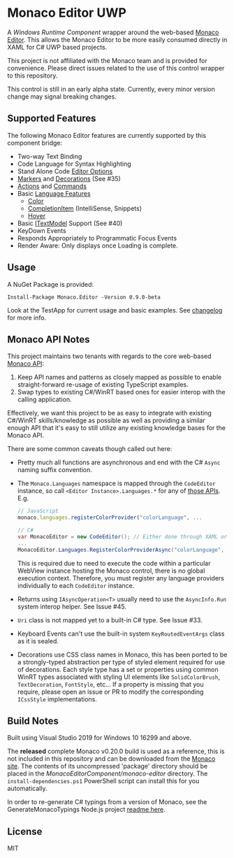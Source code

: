Monaco Editor UWP
=================
A *Windows Runtime Component* wrapper around the web-based [Monaco Editor](https://microsoft.github.io/monaco-editor/).  This allows the Monaco Editor to be more easily consumed directly in XAML for C# UWP based projects.

This project is not affiliated with the Monaco team and is provided for convenience.  Please direct issues related to the use of this control wrapper to this repository.

This control is still in an early alpha state.  Currently, every minor version change may signal breaking changes.


Supported Features
------------------
The following Monaco Editor features are currently supported by this component bridge:

- Two-way Text Binding
- Code Language for Syntax Highlighting
- Stand Alone Code [Editor Options](https://microsoft.github.io/monaco-editor/api/interfaces/monaco.editor.ieditoroptions.html)
- [Markers](https://microsoft.github.io/monaco-editor/api/modules/monaco.editor.html#setmodelmarkers) and [Decorations](https://microsoft.github.io/monaco-editor/api/interfaces/monaco.editor.imodeldeltadecoration.html) (See #35)
- [Actions](https://microsoft.github.io/monaco-editor/api/interfaces/monaco.editor.istandalonecodeeditor.html#addaction) and [Commands](https://microsoft.github.io/monaco-editor/api/interfaces/monaco.editor.istandalonecodeeditor.html#addcommand)
- Basic [Language Features](https://code.visualstudio.com/api/language-extensions/programmatic-language-features)
  - [Color](https://microsoft.github.io/monaco-editor/api/modules/monaco.languages.html#registercolorprovider)
  - [CompletionItem](https://microsoft.github.io/monaco-editor/api/modules/monaco.languages.html#registercompletionitemprovider) (IntelliSense, Snippets)
  - [Hover](https://microsoft.github.io/monaco-editor/api/modules/monaco.languages.html#registerhoverprovider)
- Basic [ITextModel](https://microsoft.github.io/monaco-editor/api/interfaces/monaco.editor.itextmodel.html) Support (See #40)
- KeyDown Events
- Responds Appropriately to Programmatic Focus Events
- Render Aware: Only displays once Loading is complete.


Usage
-----

A NuGet Package is provided:

```
Install-Package Monaco.Editor -Version 0.9.0-beta
```

Look at the TestApp for current usage and basic examples.
See [changelog](changelog.md) for more info.


Monaco API Notes
----------------
This project maintains two tenants with regards to the core web-based [Monaco API](https://microsoft.github.io/monaco-editor/api/index.html):

  1. Keep API names and patterns as closely mapped as possible to enable straight-forward re-usage of existing TypeScript examples.
  2. Swap types to existing C#/WinRT based ones for easier interop with the calling application.

Effectively, we want this project to be as easy to integrate with existing C#/WinRT skills/knowledge as possible as well as providing a similar enough API that it's easy to still utilize any existing knowledge bases for the Monaco API.

There are some common caveats though called out here:

  - Pretty much all functions are asynchronous and end with the C# `Async` naming suffix convention.
  - The `Monaco.Languages` namespace is mapped through the `CodeEditor` instance, so call `<Editor Instance>.Languages.*` for any of [those APIs](https://microsoft.github.io/monaco-editor/api/modules/monaco.languages.html). E.g.

    ```javascript
    // JavaScript
    monaco.languages.registerColorProvider("colorLanguage", ...
    ```

    ```csharp
    // C#
    var MonacoEditor = new CodeEditor(); // Either done through XAML or elsewhere once.
    ...
    MonacoEditor.Languages.RegisterColorProviderAsync("colorLanguage", ...
    ```
    This is required due to need to execute the code within a particular WebView instance hosting the Monaco control, there is no global execution context. Therefore, you must register any language providers individually to each `CodeEditor` instance.
  - Returns using `IAsyncOperation<T>` usually need to use the `AsyncInfo.Run` system interop helper. See Issue #45.
  - `Uri` class is not mapped yet to a built-in C# type. See Issue #33.
  - Keyboard Events can't use the built-in system `KeyRoutedEventArgs` class as it is sealed.
  - Decorations use CSS class names in Monaco, this has been ported to be a strongly-typed abstraction per type of styled element required for use of decorations. Each style type has a set or properties using common WinRT types associated with styling UI elements like `SolidColorBrush`, `TextDecoration`, `FontStyle`, etc... If a property is missing that you require, please open an issue or PR to modify the corresponding `ICssStyle` implementations.


Build Notes
-----------
Built using Visual Studio 2019 for Windows 10 16299 and above.

The **released** complete Monaco v0.20.0 build is used as a reference, this is not included in this repository and can be downloaded from the [Monaco site](https://microsoft.github.io/monaco-editor/).  The contents of its uncompressed 'package' directory should be placed in the *MonacoEditorComponent/monaco-editor* directory.  The `install-dependencies.ps1` PowerShell script can install this for you automatically.

In order to re-generate C# typings from a version of Monaco, see the GenerateMonacoTypings Node.js project [readme here](GenerateMonacoTypings\README.md).

License
-------
MIT
